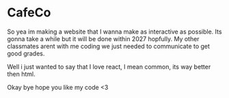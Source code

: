 # CafeCo
So yea im making a website that I wanna make as interactive as possible. Its gonna take a while but it will be done within 2027 hopfully. 
My other classmates arent with me coding we just needed to communicate to get good grades.

Well i just wanted to say that I love react, I mean common, its way better then html. 

Okay bye hope you like my code <3
